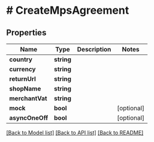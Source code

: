 # # CreateMpsAgreement

## Properties

Name | Type | Description | Notes
------------ | ------------- | ------------- | -------------
**country** | **string** |  |
**currency** | **string** |  |
**returnUrl** | **string** |  |
**shopName** | **string** |  |
**merchantVat** | **string** |  |
**mock** | **bool** |  | [optional]
**asyncOneOff** | **bool** |  | [optional]

[[Back to Model list]](../../README.md#models) [[Back to API list]](../../README.md#endpoints) [[Back to README]](../../README.md)
